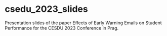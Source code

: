 # csedu_2023_slides
Presentation slides of the paper Effects of Early Warning Emails on Student Performance for the CESDU 2023 Conference in Prag. 
